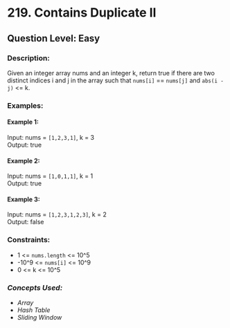 # 219. Contains Duplicate II
## Question Level: Easy
### Description:
Given an integer array nums and an integer k, return true if there are two distinct indices i and j in the array such that `nums[i]` == `nums[j]` and `abs(i - j)` <= k.

### Examples:
#### Example 1:

Input: nums = `[1,2,3,1]`, k = 3<br>
Output: true<br>
#### Example 2:

Input: nums = `[1,0,1,1]`, k = 1<br>
Output: true<br>
#### Example 3:

Input: nums = `[1,2,3,1,2,3]`, k = 2<br>
Output: false<br>

### Constraints:

- 1 <= `nums.length` <= 10^5
- -10^9 <= `nums[i]` <= 10^9
- 0 <= k <= 10^5

### <i>Concepts Used:
- Array
- Hash Table
- Sliding Window </i>


